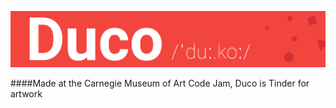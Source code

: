 ![Duco](https://github.com/devanshk/Duco/blob/master/Designs/readme_banner_duco.png?raw=true)

####Made at the Carnegie Museum of Art Code Jam, Duco is Tinder for artwork
